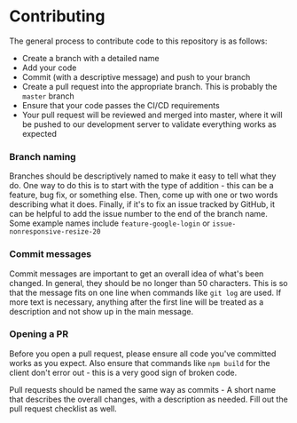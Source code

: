 # Contributing

The general process to contribute code to this repository is as follows: 
- Create a branch with a detailed name
- Add your code
- Commit (with a descriptive message) and push to your branch
- Create a pull request into the appropriate branch. This is probably the `master` branch
- Ensure that your code passes the CI/CD requirements
- Your pull request will be reviewed and merged into master, where it will be pushed to our development server to validate everything works as expected

### Branch naming

Branches should be descriptively named to make it easy to tell what they do. One way to do this is to start with the type of addition - this can be a feature, bug fix, or something else. Then, come up with one or two words describing what it does. Finally, if it's to fix an issue tracked by GitHub, it can be helpful to add the issue number to the end of the branch name. Some example names include `feature-google-login` or `issue-nonresponsive-resize-20`

### Commit messages

Commit messages are important to get an overall idea of what's been changed. In general, they should be no longer than 50 characters. This is so that the message fits on one line when commands like `git log` are used. If more text is necessary, anything after the first line will be treated as a description and not show up in the main message.

### Opening a PR

Before you open a pull request, please ensure all code you've committed works as you expect. Also ensure that commands like `npm build` for the client don't error out - this is a very good sign of broken code.

Pull requests should be named the same way as commits - A short name that describes the overall changes, with a description as needed. Fill out the pull request checklist as well.